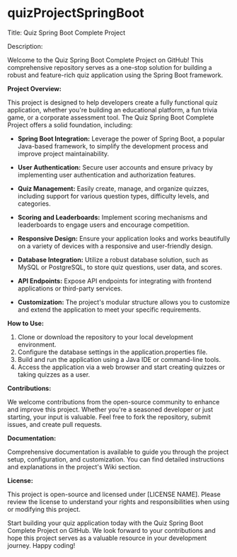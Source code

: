 # quizProjectSpringBoot

Title: Quiz Spring Boot Complete Project

Description:

Welcome to the Quiz Spring Boot Complete Project on GitHub! This comprehensive repository serves as a one-stop solution for building a robust and feature-rich quiz application using the Spring Boot framework.

**Project Overview:**

This project is designed to help developers create a fully functional quiz application, whether you're building an educational platform, a fun trivia game, or a corporate assessment tool. The Quiz Spring Boot Complete Project offers a solid foundation, including:

- **Spring Boot Integration:** Leverage the power of Spring Boot, a popular Java-based framework, to simplify the development process and improve project maintainability.

- **User Authentication:** Secure user accounts and ensure privacy by implementing user authentication and authorization features.

- **Quiz Management:** Easily create, manage, and organize quizzes, including support for various question types, difficulty levels, and categories.

- **Scoring and Leaderboards:** Implement scoring mechanisms and leaderboards to engage users and encourage competition.

- **Responsive Design:** Ensure your application looks and works beautifully on a variety of devices with a responsive and user-friendly design.

- **Database Integration:** Utilize a robust database solution, such as MySQL or PostgreSQL, to store quiz questions, user data, and scores.

- **API Endpoints:** Expose API endpoints for integrating with frontend applications or third-party services.

- **Customization:** The project's modular structure allows you to customize and extend the application to meet your specific requirements.

**How to Use:**

1. Clone or download the repository to your local development environment.
2. Configure the database settings in the application.properties file.
3. Build and run the application using a Java IDE or command-line tools.
4. Access the application via a web browser and start creating quizzes or taking quizzes as a user.

**Contributions:**

We welcome contributions from the open-source community to enhance and improve this project. Whether you're a seasoned developer or just starting, your input is valuable. Feel free to fork the repository, submit issues, and create pull requests.

**Documentation:**

Comprehensive documentation is available to guide you through the project setup, configuration, and customization. You can find detailed instructions and explanations in the project's Wiki section.

**License:**

This project is open-source and licensed under [LICENSE NAME]. Please review the license to understand your rights and responsibilities when using or modifying this project.

Start building your quiz application today with the Quiz Spring Boot Complete Project on GitHub. We look forward to your contributions and hope this project serves as a valuable resource in your development journey. Happy coding!
